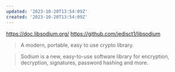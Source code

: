 ```yaml
---
updated: '2023-10-20T13:54:09Z'
created: '2023-10-20T13:54:09Z'
---
```

https://doc.libsodium.org/
https://github.com/jedisct1/libsodium

> A modern, portable, easy to use crypto library.

> Sodium is a new, easy-to-use software library for encryption, decryption, signatures, password hashing and more.